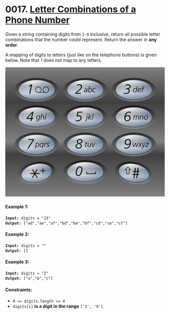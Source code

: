 # 0017. [Letter Combinations of a Phone Number](https://leetcode.com/problems/letter-combinations-of-a-phone-number/)

Given a string containing digits from `2-9` inclusive, return all possible letter combinations that the number could represent. Return the answer in **any order**.

A mapping of digits to letters (just like on the telephone buttons) is given below. Note that 1 does not map to any letters.

![](../../images/letter-combinations-of-a-phone-number.png)

#### Example 1:

<pre><code><strong>Input:</strong> digits = "23"
<strong>Output:</strong> ["ad","ae","af","bd","be","bf","cd","ce","cf"]</code></pre>

#### Example 2:

<pre><code><strong>Input:</strong> digits = ""
<strong>Output:</strong> []</code></pre>

#### Example 3:

<pre><code><strong>Input:</strong> digits = "2"
<strong>Output:</strong> ["a","b","c"]</code></pre>

#### Constraints:

- `0 <= digits.length <= 4`
- `digits[i]` **is a digit in the range** `['2', '9']`.
